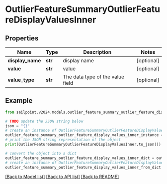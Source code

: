 # OutlierFeatureSummaryOutlierFeatureDisplayValuesInner


## Properties

Name | Type | Description | Notes
------------ | ------------- | ------------- | -------------
**display_name** | **str** | display name | [optional] 
**value** | **str** | value | [optional] 
**value_type** | **str** | The data type of the value field | [optional] 

## Example

```python
from sailpoint.v2024.models.outlier_feature_summary_outlier_feature_display_values_inner import OutlierFeatureSummaryOutlierFeatureDisplayValuesInner

# TODO update the JSON string below
json = "{}"
# create an instance of OutlierFeatureSummaryOutlierFeatureDisplayValuesInner from a JSON string
outlier_feature_summary_outlier_feature_display_values_inner_instance = OutlierFeatureSummaryOutlierFeatureDisplayValuesInner.from_json(json)
# print the JSON string representation of the object
print(OutlierFeatureSummaryOutlierFeatureDisplayValuesInner.to_json())

# convert the object into a dict
outlier_feature_summary_outlier_feature_display_values_inner_dict = outlier_feature_summary_outlier_feature_display_values_inner_instance.to_dict()
# create an instance of OutlierFeatureSummaryOutlierFeatureDisplayValuesInner from a dict
outlier_feature_summary_outlier_feature_display_values_inner_from_dict = OutlierFeatureSummaryOutlierFeatureDisplayValuesInner.from_dict(outlier_feature_summary_outlier_feature_display_values_inner_dict)
```
[[Back to Model list]](../README.md#documentation-for-models) [[Back to API list]](../README.md#documentation-for-api-endpoints) [[Back to README]](../README.md)


